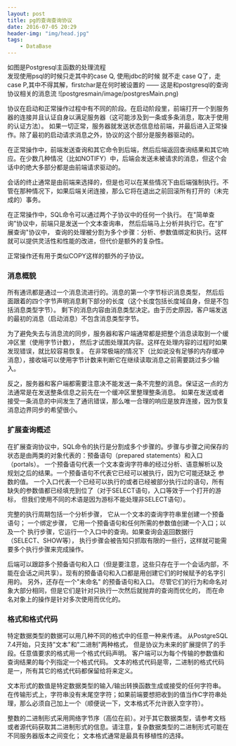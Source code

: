 ```yaml
---
layout: post
title: pg的查询查询协议
date: 2016-07-05 20:29
header-img: "img/head.jpg"
tags:
    - DataBase
---
```




如图是Postgresql主函数的处理流程  
发现使用psql的时候只走其中的case Q, 使用jdbc的时候 就不走 case Q了，走 case P,其中不得其解，firstchar是在何时被设置的 —— 这是和postgresql的查询协议相关的消息流
![postgresmain/image/postgresMain.png)

协议在启动和正常操作过程中有不同的阶段。在启动阶段里，前端打开一个到服务器的连接并且认证自身以满足服务器（这可能涉及到一条或多条消息，取决于使用的认证方法）。 如果一切正常，服务器就发送状态信息给前端，并最后进入正常操作。除了最初的启动请求消息之外，协议的这个部分是服务器驱动的。

在正常操作中，前端发送查询和其它命令到后端，然后后端返回查询结果和其它响应。在少数几种情况（比如NOTIFY）中，后端会发送未被请求的消息，但这个会话中的绝大多部分都是由前端请求驱动的。

会话的终止通常是由前端来选择的，但是也可以在某些情况下由后端强制执行。不管在那种情况下，如果后端关闭连接，那么它将在退出之前回滚所有打开的（未完成的）事务。

在正常操作中，SQL命令可以通过两个子协议中的任何一个执行。 在"简单查询"协议中，前端只是发送一个文本查询串， 然后后端马上分析并执行它。在"扩展查询"协议中， 查询的处理被分割为多个步骤：分析、参数值绑定和执行。这样就可以提供灵活性和性能的改进，但代价是额外的复杂性。

正常操作还有用于类似COPY这样的额外的子协议。

### 消息概貌

所有通讯都是通过一个消息流进行的。消息的第一个字节标识消息类型， 然后后面跟着的四个字节声明消息剩下部分的长度（这个长度包括长度域自身，但是不包括消息类型字节）。 剩下的消息内容由消息类型决定。由于历史原因，客户端发送的最初的消息（启动消息）不包含消息类型字节。

为了避免失去与消息流的同步，服务器和客户端通常都是把整个消息读取到一个缓冲区里（使用字节计数）， 然后才试图处理其内容。这样在处理内容的过程时如果发现错误，就比较容易恢复。 在非常极端的情况下（比如说没有足够的内存缓冲消息），接收端可以使用字节计数来判断它在继续读取消息之前需要跳过多少输入。

反之，服务器和客户端都需要注意决不能发送一条不完整的消息。保证这一点的方法通常是在发送整条信息之前先在一个缓冲区里整理整条消息。 如果在发送或者接受一条消息的中间发生了通讯错误，那么唯一合理的响应是放弃连接，因为恢复消息边界同步的希望很小。

### 扩展查询概述

在扩展查询协议中，SQL命令的执行是分割成多个步骤的。步骤与步骤之间保存的状态是由两类的对象代表的：预备语句（prepared statements）和入口（portals）。 一个预备语句代表一个文本查询字符串的经过分析、语意解析以及规划之后的结果。一个预备语句不代表它已经可以被执行，因为它可能还缺乏 参数的值。 一个入口代表一个已经可以执行的或者已经被部分执行过的语句，所有缺失的参数值都已经填充到位了（对于SELECT语句，入口等效于一个打开的游标， 但我们使用不同的术语是因为游标不能处理非SELECT语句）。

完整的执行周期包括一个分析步骤， 它从一个文本的查询字符串里创建一个预备语句； 一个绑定步骤， 它用一个预备语句和任何所需的参数值创建一个入口；以及一个 执行步骤，它运行一个入口中的查询。如果查询会返回数据行（SELECT、SHOW等）， 执行步骤会被告知只抓取有限的一些行，这样就可能需要多个执行步骤来完成操作。

后端可以跟踪多个预备语句和入口（但是要注意，这些只存在于一个会话内部，不能在会话之间共享）。现有的预备语句和入口都是用创建它们的时候赋予的名字引用的。 另外，还存在一个"未命名" 的预备语句和入口。 尽管它们的行为和命名对象大部分相同，但是它们是针对只执行一次然后就抛弃的查询而优化的， 而在命名对象上的操作是针对多次使用而优化的。

### 格式和格式代码

特定数据类型的数据可以用几种不同的格式中的任意一种来传递。 从PostgreSQL 7.4开始，只支持"文本"和"二进制"两种格式， 但是协议为未来的扩展提供了的手段。任意值要求的格式用一个格式代码声明。 客户端可以为每个传输的参数值和查询结果的每个列指定一个格式代码。 文本的格式代码是零，二进制的格式代码是一，所有其它的格式代码都保留给将来定义。

文本形式的数值是特定数据类型的输入/输出转换函数生成或接受的任何字符串。在传输形式上，字符串没有末尾空字符；如果前端要想把收到的值当作C字符串处理，那么必须自己加上一个（顺便说一下，文本格式不允许嵌入空字符）。

整数的二进制形式采用网络字节序（高位在前）。对于其它数据类型，请参考文档或者源代码获取其二进制形式的信息。请注意，复杂数据类型的二进制形式可能在不同服务器版本之间变化； 文本格式通常是最具有移植性的选择。
